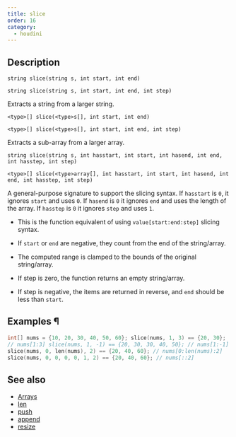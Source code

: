 ```yaml
---
title: slice
order: 16
category:
  - houdini
---
```


## Description

`string slice(string s, int start, int end)`

`string slice(string s, int start, int end, int step)`

Extracts a string from a larger string.

`<type>[] slice(<type>s[], int start, int end)`

`<type>[] slice(<type>s[], int start, int end, int step)`

Extracts a sub-array from a larger array.

`string slice(string s, int hasstart, int start, int hasend, int end, int hasstep, int step)`

`<type>[] slice(<type>array[], int hasstart, int start, int hasend, int end, int hasstep, int step)`

A general-purpose signature to support the slicing syntax. If `hasstart` is
`0`, it ignores `start` and uses `0`. If `hasend` is `0` it ignores `end` and
uses the length of the array. If `hasstep` is `0` it ignores `step` and uses
`1`.

- This is the function equivalent of using `value[start:end:step]` slicing syntax.

- If `start` or `end` are negative, they count from the end of the string/array.

- The computed range is clamped to the bounds of the original string/array.

- If step is zero, the function returns an empty string/array.

- If step is negative, the items are returned in reverse, and `end` should be less than `start`.

## Examples ¶

```c
int[] nums = {10, 20, 30, 40, 50, 60}; slice(nums, 1, 3) == {20, 30};
// nums[1:3] slice(nums, 1, -1) == {20, 30, 30, 40, 50}; // nums[1:-1]
slice(nums, 0, len(nums), 2) == {20, 40, 60}; // nums[0:len(nums):2]
slice(nums, 0, 0, 0, 0, 1, 2) == {20, 40, 60}; // nums[::2]
```

## See also

- [Arrays ](../arrays.html)
- [len ](len.html)
- [push ](push.html)
- [append ](append.html)
- [resize ](resize.html)
